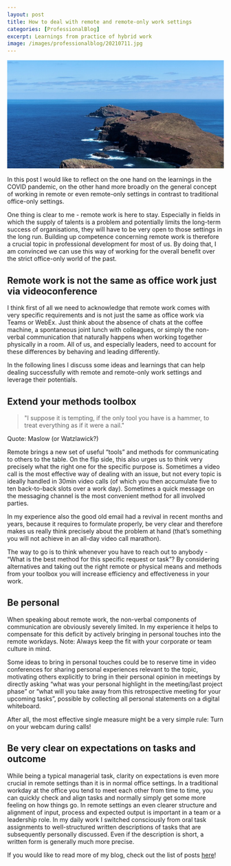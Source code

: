 ```yaml
---
layout: post
title: How to deal with remote and remote-only work settings
categories: [ProfessionalBlog]
excerpt: Learnings from practice of hybrid work
image: /images/professionalblog/20210711.jpg
---
```


![Jakob’s Professional blog](../images/professionalblog/20210711.jpg)

In this post I would like to reflect on the one hand on the learnings in the COVID pandemic, on the other hand more broadly on the general concept of working in remote or even remote-only settings in contrast to traditional office-only settings.

One thing is clear to me - remote work is here to stay. Especially in fields in which the supply of talents is a problem and potentially limits the long-term success of organisations, they will have to be very open to those settings in the long run. Building up competence concerning remote work is therefore a crucial topic in professional development for most of us. By doing that, I am convinced we can use this way of working for the overall benefit over the strict office-only world of the past.

## Remote work is not the same as office work just via videoconference

I think first of all we need to acknowledge that remote work comes with very specific requirements and is not just the same as office work via Teams or WebEx. Just think about the absence of chats at the coffee machine, a spontaneous joint lunch with colleagues, or simply the non-verbal communication that naturally happens when working together physically in a room. All of us, and especially leaders, need to account for these differences by behaving and leading differently.

In the following lines I discuss some ideas and learnings that can help dealing successfully with remote and remote-only work settings and leverage their potentials.

## Extend your methods toolbox

> "I suppose it is tempting, if the only tool you have is a hammer, to treat everything as if it were a nail." 

Quote: Maslow (or Watzlawick?)

Remote brings a new set of useful “tools” and methods for communicating to others to the table. On the flip side, this also urges us to think very precisely what the right one for the specific purpose is. Sometimes a video call is the most effective way of dealing with an issue, but not every topic is ideally handled in 30min video calls (of which you then accumulate five to ten back-to-back slots over a work day). Sometimes a quick message on the messaging channel is the most convenient method for all involved parties.

In my experience also the good old email had a revival in recent months and years, because it requires to formulate properly, be very clear and therefore makes us really think precisely about the problem at hand (that’s something you will not achieve in an all-day video call marathon).

The way to go is to think whenever you have to reach out to anybody - “What is the best method for this specific request or task”? By considering alternatives and taking out the right remote or physical means and methods from your toolbox you will increase efficiency and effectiveness in your work.

## Be personal

When speaking about remote work, the non-verbal components of communication are obviously severely limited. In my experience it helps to compensate for this deficit by actively bringing in personal touches into the remote workdays. Note: Always keep the fit with your corporate or team culture in mind.

Some ideas to bring in personal touches could be to reserve time in video conferences for sharing personal experiences relevant to the topic, motivating others explicitly to bring in their personal opinion in meetings by directly asking “what was your personal highlight in the meeting/last project phase” or “what will you take away from this retrospective meeting for your upcoming tasks”, possible by collecting all personal statements on a digital whiteboard.

After all, the most effective single measure might be a very simple rule: Turn on your webcam during calls!

## Be very clear on expectations on tasks and outcome

While being a typical managerial task, clarity on expectations is even more crucial in remote settings than it is in normal office settings. In a traditional workday at the office you tend to meet each other from time to time, you can quickly check and align tasks and normally simply get some more feeling on how things go. In remote settings an even clearer structure and alignment of input, process and expected output is important in a team or a leadership role. In my daily work I switched consciously from oral task assignments to well-structured written descriptions of tasks that are subsequently personally discussed. Even if the description is short, a written form is generally much more precise. 


If you would like to read more of my blog, check out the list of posts [here](../work#professional-blog)!